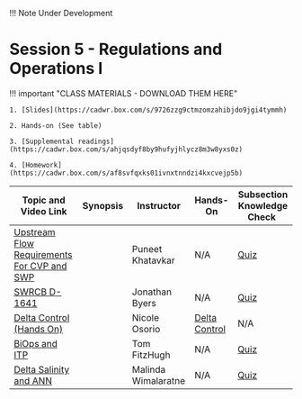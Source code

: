 !!! Note
    Under Development

# Session 5 - Regulations and Operations I

!!! important "CLASS MATERIALS - DOWNLOAD THEM HERE"
   
    1. [Slides](https://cadwr.box.com/s/9726zzg9ctmzomzahibjdo9jgi4tymmh)

    2. Hands-on (See table)

    3. [Supplemental readings](https://cadwr.box.com/s/ahjqsdyf8by9hufyjhlycz8m3w8yxs0z)

    4. [Homework](https://cadwr.box.com/s/af8svfqxks01ivnxtnndzi4kxcvejp5b)


| Topic and Video Link | Synopsis | Instructor | Hands-On | Subsection Knowledge Check  | 
| --- | --- | --- | --- | --- |
| [Upstream Flow Requirements For CVP and SWP]()  |   | Puneet Khatavkar | N/A | [Quiz](https://forms.office.com/g/h0PV8FeZ4n?origin=lprLink) |
| [SWRCB D-1641]()  |   | Jonathan Byers | N/A | [Quiz](https://forms.office.com/g/PkiDGiJHKb?origin=lprLink) |
| [Delta Control (Hands On)]()  |   | Nicole Osorio | [Delta Control](https://cadwr.box.com/s/3760yk4xvy2zmpnii1ln10ngd384g3mx) | N/A |
| [BiOps and ITP]()  |   | Tom FitzHugh | N/A | [Quiz](https://forms.office.com/g/v5ec8zSEgT?origin=lprLink) |
| [Delta Salinity and ANN]()  |   | Malinda Wimalaratne | N/A | [Quiz](https://forms.office.com/g/AsEkB0hbj4?origin=lprLink) |

